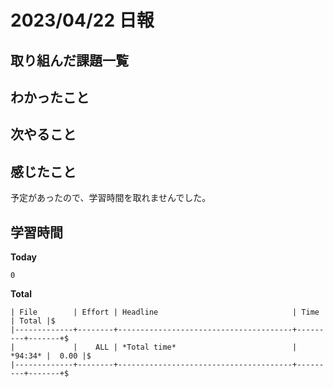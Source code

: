 # 2023/04/22 日報

## 取り組んだ課題一覧

## わかったこと

## 次やること

## 感じたこと
予定があったので、学習時間を取れませんでした。

## 学習時間
**Today**
```
0
```
**Total**
```
| File        | Effort | Headline                              | Time    | Total |$
|-------------+--------+---------------------------------------+---------+-------+$
|             |    ALL | *Total time*                          | *94:34* |  0.00 |$
|-------------+--------+---------------------------------------+---------+-------+$

```
